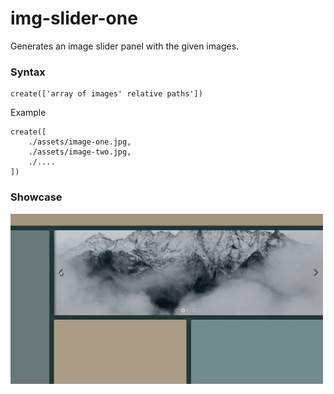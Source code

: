 # img-slider-one
Generates an image slider panel with the given images.

### Syntax
```
create(['array of images' relative paths'])
```

Example

```
create([
    ./assets/image-one.jpg,
    ./assets/image-two.jpg,
    ./....
])
```

### Showcase

<img src="./showcase.gif" width="500"/>